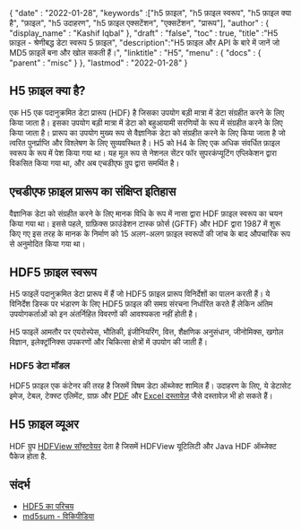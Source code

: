 {
  "date" : "2022-01-28",
  "keywords" :["h5 फ़ाइल", "h5 फ़ाइल स्वरूप", "h5 फ़ाइल क्या है", "फ़ाइल", "h5 उदाहरण", "h5 फ़ाइल एक्सटेंशन", "एक्सटेंशन", "प्रारूप"],
  "author" : {
    "display_name" : "Kashif Iqbal"
},
  "draft" : "false",
  "toc" : true,
  "title" :"H5 फ़ाइल - श्रेणीबद्ध डेटा स्वरूप 5 फ़ाइल",
  "description":"H5 फ़ाइल और API के बारे में जानें जो MD5 फ़ाइलें बना और खोल सकती हैं।",
  "linktitle" : "H5",
  "menu" : {
    "docs" : {
      "parent" : "misc"
}
},
  "lastmod" : "2022-01-28"
}

## H5 फ़ाइल क्या है?

एक H5 एक पदानुक्रमित डेटा प्रारूप (HDF) है जिसका उपयोग बड़ी मात्रा में डेटा संग्रहीत करने के लिए किया जाता है। इसका उपयोग बड़ी मात्रा में डेटा को बहुआयामी सरणियों के रूप में संग्रहीत करने के लिए किया जाता है। प्रारूप का उपयोग मुख्य रूप से वैज्ञानिक डेटा को संग्रहीत करने के लिए किया जाता है जो त्वरित पुनर्प्राप्ति और विश्लेषण के लिए सुव्यवस्थित है। H5 को H4 के लिए एक अधिक संवर्धित फ़ाइल स्वरूप के रूप में पेश किया गया था। यह मूल रूप से नेशनल सेंटर फॉर सुपरकंप्यूटिंग एप्लिकेशन द्वारा विकसित किया गया था, और अब एचडीएफ ग्रुप द्वारा समर्थित है।

## एचडीएफ फ़ाइल प्रारूप का संक्षिप्त इतिहास

वैज्ञानिक डेटा को संग्रहीत करने के लिए मानक विधि के रूप में नासा द्वारा HDF फ़ाइल स्वरूप का चयन किया गया था। इससे पहले, ग्राफ़िक्स फ़ाउंडेशन टास्क फ़ोर्स (GFTF) और HDF द्वारा 1987 में शुरू किए गए इस तरह के मानक के निर्माण को 15 अलग-अलग फ़ाइल स्वरूपों की जांच के बाद औपचारिक रूप से अनुमोदित किया गया था।

## HDF5 फ़ाइल स्वरूप

H5 फाइलें पदानुक्रमित डेटा प्रारूप में हैं जो HDF5 फ़ाइल प्रारूप विनिर्देशों का पालन करती हैं। ये विनिर्देश डिस्क पर भंडारण के लिए HDF5 फ़ाइल की समग्र संरचना निर्धारित करते हैं लेकिन अंतिम उपयोगकर्ताओं को इन अंतर्निहित विवरणों की आवश्यकता नहीं होती है।

H5 फाइलें आमतौर पर एयरोस्पेस, भौतिकी, इंजीनियरिंग, वित्त, शैक्षणिक अनुसंधान, जीनोमिक्स, खगोल विज्ञान, इलेक्ट्रॉनिक्स उपकरणों और चिकित्सा क्षेत्रों में उपयोग की जाती हैं।

### HDF5 डेटा मॉडल

HDF5 फ़ाइल एक कंटेनर की तरह है जिसमें विषम डेटा ऑब्जेक्ट शामिल हैं। उदाहरण के लिए, ये डेटासेट इमेज, टेबल, टेक्स्ट एलिमेंट, ग्राफ़ और [PDF](/hi/pdf/) और [Excel दस्तावेज़](/hi/spreadsheet/) जैसे दस्तावेज़ भी हो सकते हैं।

## H5 फ़ाइल व्यूअर

HDF ग्रुप [HDFView सॉफ़्टवेयर](https://www.hdfgroup.org/solutions/hdf5/) देता है जिसमें HDFView यूटिलिटी और Java HDF ऑब्जेक्ट पैकेज होता है.

## संदर्भ

* [HDF5 का परिचय](http://portal.hdfgroup.org/display/HDF5/Introduction+to+HDF5)
* [md5sum - विकिपीडिया](https://en.wikipedia.org/wiki/Md5sum)


